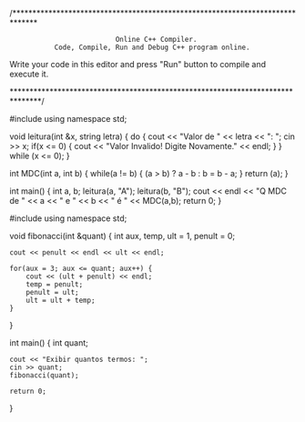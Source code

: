 /******************************************************************************

                              Online C++ Compiler.
               Code, Compile, Run and Debug C++ program online.
Write your code in this editor and press "Run" button to compile and execute it.

*******************************************************************************/

#include <iostream>
using namespace std;

void leitura(int &x, string letra) {
    do {
        cout << "Valor de " << letra << ": ";
        cin >> x;
        if(x <= 0) {
            cout << "Valor Invalido! Digite Novamente." << endl;
        }
    } while (x <= 0);
}

int MDC(int a, int b) {
    while(a != b) {
        (a > b) ? a - b : b = b - a;
    }
    return (a);
}

int main()
{
    int a, b;
    leitura(a, "A");
    leitura(b, "B");
    cout << endl << "Q MDC de " << a << " e " << b << " é " << MDC(a,b);
    return 0;
}



#include <iostream>
using namespace std;

void fibonacci(int &quant) {
    int aux, temp, ult = 1, penult = 0;
    
    cout << penult << endl << ult << endl;
    
    for(aux = 3; aux <= quant; aux++) {
        cout << (ult + penult) << endl;
        temp = penult;
        penult = ult;
        ult = ult + temp;
    }
}

int main()
{
    int quant;
    
    cout << "Exibir quantos termos: ";
    cin >> quant;
    fibonacci(quant);
    
    return 0;
}

